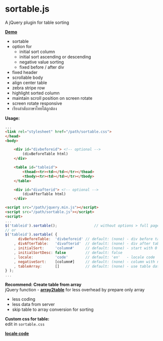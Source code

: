 # sortable.js
A jQuery plugin for table sorting
  
[**Demo**](https://rern.github.io/sortable/)    
- sortable
- option for 
	* initial sort column
	* initial sort ascending or descending
	* negative value sorting
	* fixed before / after div
- fixed header
- scrollable body
- align center table
- zebra stripe row
- highlight sorted column
- maintain scroll position on screen rotate
- screen rotate responsive
- เรียงลำดับภาษาไทยได้ถูกต้อง
  
**Usage:**  
```html
...
<link rel="stylesheet" href="/path/sortable.css">
</head>
<body>

	<div id="divbeforeid"> <!-- optional -->
		(divBeforeTable html)
	</div>

	<table id="tableid">
		<thead><tr><td></td></tr></thead>
		<tbody><tr><td></td></tr></tbody>
	</table>

	<div id="divafterid"> <!-- optional -->
		(divAfterTable html)
	</div>

<script src="/path/jquery.min.js"></script>
<script src="/path/sortable.js"></script>
<script>
...
$('tableid').sortable();                 // without options > full page table
// or
$('tableid').sortable( {
	  divBeforeTable:  'divbeforeid' // default: (none) - div before table, enclosed in single div
	, divAfterTable:   'divafterid'  // default: (none) - div after table, enclosed in single div
	, initialSort:     'column#'     // default: (none) - start with 0
	, initialSortDesc: false         // default: false
	, locale:          'code'        // default: 'en'   - locale code
	, negativeSort:    [column#]     // default: (none) - column with negative value
	, tableArray:      []            // default: (none) - use table data array directly
} );
...
```
**Recommend: Create table from array**  
jQuery function - [**array2table**](https://github.com/rern/js/blob/master/array2table.md) for less overhead by prepare only array
- less coding
- less data from server
- skip table to array conversion for sorting

**Custom css for table:**  
  edit in `sortable.css`    
  
[**locale code**](https://r12a.github.io/app-subtags/)
